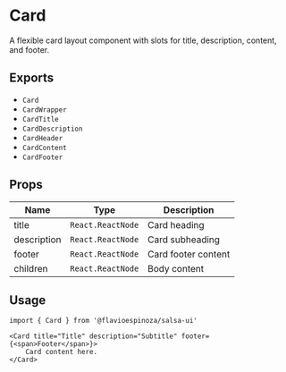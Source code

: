 # Card

A flexible card layout component with slots for title, description, content, and footer.

## Exports

- `Card`
- `CardWrapper`
- `CardTitle`
- `CardDescription`
- `CardHeader`
- `CardContent`
- `CardFooter`

## Props

| Name        | Type              | Description         |
| ----------- | ----------------- | ------------------- |
| title       | `React.ReactNode` | Card heading        |
| description | `React.ReactNode` | Card subheading     |
| footer      | `React.ReactNode` | Card footer content |
| children    | `React.ReactNode` | Body content        |

## Usage

```tsx
import { Card } from '@flavioespinoza/salsa-ui'

<Card title="Title" description="Subtitle" footer={<span>Footer</span>}>
	Card content here.
</Card>
```
